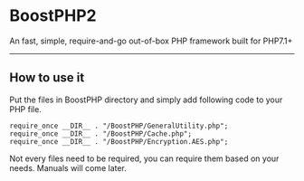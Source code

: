 # BoostPHP2
An fast, simple, require-and-go out-of-box PHP framework built for PHP7.1+

---

## How to use it
Put the files in BoostPHP directory and simply add following code to your PHP file.

```
require_once __DIR__ . "/BoostPHP/GeneralUtility.php";
require_once __DIR__ . "/BoostPHP/Cache.php";
require_once __DIR__ . "/BoostPHP/Encryption.AES.php";
```

Not every files need to be required, you can require them based on your needs.
Manuals will come later.
